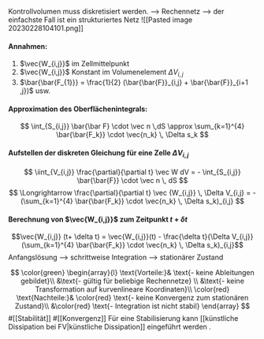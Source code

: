 Kontrollvolumen muss diskretisiert werden.
	--> Rechennetz
	--> der einfachste Fall ist ein strukturiertes Netz 
![[Pasted image 20230228104101.png]]
#### Annahmen:
1. $\vec{W_{i,j}}$ im Zellmittelpunkt
2. $\vec{W_{i,j}}$ Konstant im Volumenelement $\Delta V_{i,j}$
3. $\bar{\bar{F_{1}}} = \frac{1}{2} (\bar{\bar{F}}_{i,j} + \bar{\bar{F}}_{i+1 ,j})$ usw.

#### Approximation des Oberflächenintegrals:
$$
\int_{S_{i,j}} \bar{\bar F} \cdot \vec n \,dS  \approx \sum_{k=1}^{4} \bar{\bar{F_k}} \cdot \vec{n_k} \, \Delta s_k
$$
#### Aufstellen der diskreten Gleichung für eine Zelle $\Delta V_{i,j}$
$$
\iint_{V_{i,j}} \frac{\partial}{\partial t} \vec W dV = - \int_{S_{i,j}} \bar{\bar{F}} \cdot \vec n \, dS
$$
$$
\Longrightarrow \frac{\partial}{\partial t} \vec {W_{i,j}} \, \Delta V_{i,j} = -(\sum_{k=1}^{4} \bar{\bar{F_k}} \cdot \vec{n_k} \, \Delta s_k)_{i,j}
$$
#### Berechnung von $\vec{W_{i,j}}$ zum Zeitpunkt $t+\delta t$
$$\vec{W_{i,j}} (t+ \delta t) = \vec{W_{i,j}}(t) - \frac{\delta t}{\Delta V_{i,j}} (\sum_{k=1}^{4} \bar{\bar{F_k}} \cdot \vec{n_k} \, \Delta s_k)_{i,j}$$ Anfangslösung --> schrittweise Integration --> stationärer Zustand

$$
\color{green}
\begin{array}{l}
	\text{Vorteile:}& \text{- keine Ableitungen gebildet}\\
	 &\text{- gültig für beliebige Rechennetze} \\
	 &\text{- keine Transformation auf kurvenlineare Koordinaten}\\
	\color{red}
	\text{Nachteile:}& \color{red} \text{- keine Konvergenz zum stationären Zustand}\\
	 &\color{red} \text{- Integration ist nicht stabil}
\end{array}
$$
#[[Stabilität]]
#[[Konvergenz]]
Für eine Stabilisierung kann [[künstliche Dissipation bei FV|künstliche Dissipation]] eingeführt werden .

$$
$$
